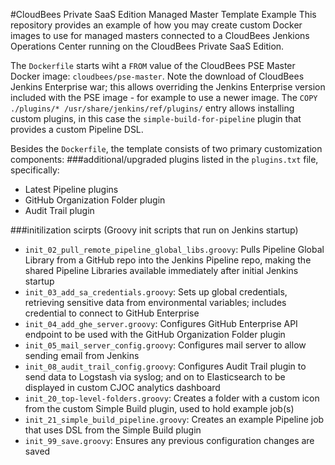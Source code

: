 #CloudBees Private SaaS Edition Managed Master Template Example
This repository provides an example of how you may create custom Docker images to use for managed masters connected to a CloudBees Jenkions Operations Center running on the CloudBees Private SaaS Edition.

The `Dockerfile` starts wiht a `FROM` value of the CloudBees PSE Master Docker image: `cloudbees/pse-master`. 
Note the download of CloudBees Jenkins Enterprise war; this allows overriding the Jenkins Enterprise version included with the PSE image - for example to use a newer image.
The `COPY ./plugins/* /usr/share/jenkins/ref/plugins/` entry allows installing custom plugins, in this case the `simple-build-for-pipeline` plugin that provides a custom Pipeline DSL.

Besides the `Dockerfile`, the template consists of two primary customization components:
###additional/upgraded plugins listed in the `plugins.txt` file, specifically:
- Latest Pipeline plugins
- GitHub Organization Folder plugin
- Audit Trail plugin

###initilization scirpts (Groovy init scripts that run on Jenkins startup)
- `init_02_pull_remote_pipeline_global_libs.groovy`: Pulls Pipeline Global Library from a GitHub repo into the Jenkins Pipeline repo, making the shared Pipeline Libraries available immediately after initial Jenkins startup
- `init_03_add_sa_credentials.groovy`: Sets up global credentials, retrieving sensitive data from environmental variables; includes credential to connect to GitHub Enterprise
- `init_04_add_ghe_server.groovy`: Configures GitHub Enterprise API endpoint to be used with the GitHub Organization Folder plugin
- `init_05_mail_server_config.groovy`: Configures mail server to allow sending email from Jenkins
- `init_08_audit_trail_config.groovy`: Configures Audit Trail plugin to send data to Logstash via syslog; and on to Elasticsearch to be displayed in custom CJOC analytics dashboard
- `init_20_top-level-folders.groovy`: Creates a folder with a custom icon from the custom Simple Build plugin, used to hold example job(s)
- `init_21_simple_build_pipeline.groovy`: Creates an example Pipeline job that uses DSL from the Simple Build plugin
- `init_99_save.groovy`: Ensures any previous configuration changes are saved  
